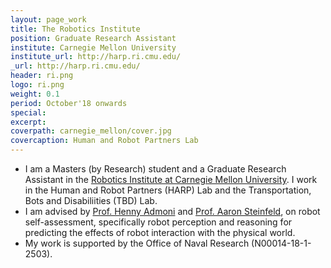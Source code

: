 ```yaml
---
layout: page_work
title: The Robotics Institute
position: Graduate Research Assistant
institute: Carnegie Mellon University
institute_url: http://harp.ri.cmu.edu/
_url: http://harp.ri.cmu.edu/
header: ri.png
logo: ri.png
weight: 0.1
period: October'18 onwards
special: 
excerpt: 
coverpath: carnegie_mellon/cover.jpg
covercaption: Human and Robot Partners Lab
---
```

 - I am a Masters (by Research) student and a Graduate Research Assistant in the <a href="https://www.ri.cmu.edu/ri-people/sarthak-ahuja/">Robotics Institute at Carnegie Mellon University</a>. I work in the Human and Robot Partners (HARP) Lab and the Transportation, Bots and Disabiliities (TBD) Lab. 
 - I am advised by <a href="https://hennyadmoni.com/">Prof. Henny Admoni</a> and <a href="https://www.ri.cmu.edu/ri-faculty/aaron-steinfeld/">Prof. Aaron Steinfeld</a>, on robot self-assessment, specifically robot perception and reasoning for predicting the effects of robot interaction with the physical world.
 - My work is supported by the Office of Naval Research (N00014-18-1-2503).
